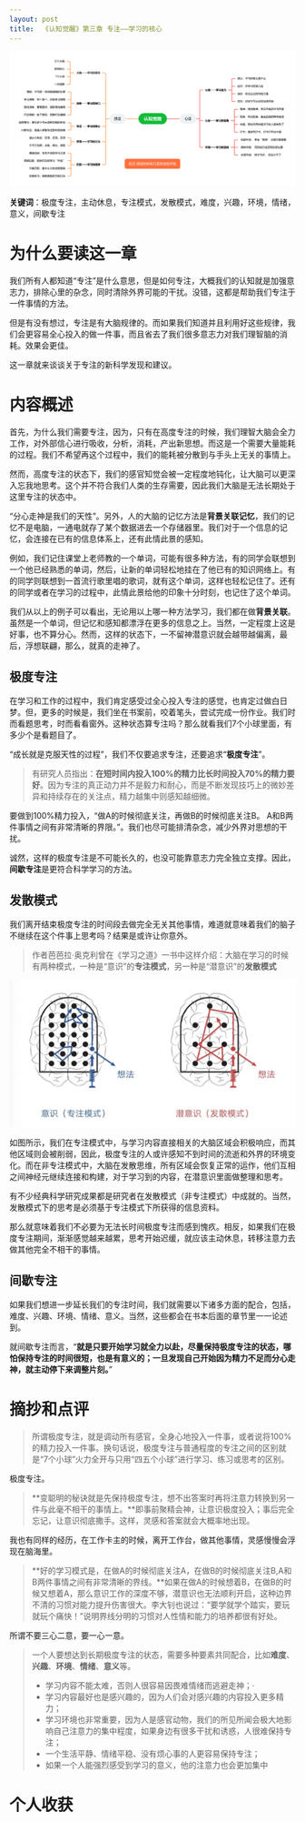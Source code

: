 ```yaml
---
layout: post
title:  《认知觉醒》第三章 专注——学习的核心
---
```


![enter image description here](/assets/%E8%84%91%E5%9B%BE%E8%AE%A4%E7%9F%A5%E8%A7%89%E9%86%92-%E4%B8%93%E6%B3%A8.png)

**关键词**：极度专注，主动休息，专注模式，发散模式，难度，兴趣，环境，情绪，意义，间歇专注

# 为什么要读这一章

我们所有人都知道“专注”是什么意思，但是如何专注，大概我们的认知就是加强意志力，排除心里的杂念，同时清除外界可能的干扰。没错，这都是帮助我们专注于一件事情的方法。

但是有没有想过，专注是有大脑规律的。而如果我们知道并且利用好这些规律，我们会更容易全心投入的做一件事，而且省去了我们很多意志力对我们理智脑的消耗。效果会更佳。

这一章就来谈谈关于专注的新科学发现和建议。

# 内容概述

首先，为什么我们需要专注，因为，只有在高度专注的时候，我们理智大脑会全力工作，对外部信心进行吸收，分析，消耗，产出新思想。而这是一个需要大量能耗的过程。我们不希望再这个过程中，我们的能耗被分散到与手头上无关的事情上。

然而，高度专注的状态下，我们的感官知觉会被一定程度地钝化，让大脑可以更深入忘我地思考。这个并不符合我们人类的生存需要，因此我们大脑是无法长期处于这里专注的状态中。

“分心走神是我们的天性”。另外，人的大脑的记忆方法是**背景关联记忆**，我们的记忆不是电脑，一通电就存了某个数据进去一个存储器里。我们对于一个信息的记忆，会连接在已有的信息体系上，还有此情此景的感知。

例如，我们记住课堂上老师教的一个单词，可能有很多种方法，有的同学会联想到一个他已经熟悉的单词，然后，让新的单词轻松地挂在了他已有的知识网络上。有的同学则联想到一首流行歌里唱的歌词，就有这个单词，这样也轻松记住了。还有的同学或者在学习的过程中，此情此景给他的印象十分时刻，也记住了这个单词。

我们从以上的例子可以看出，无论用以上哪一种方法学习，我们都在做**背景关联**。虽然是一个单词，但记忆和感知都漂浮在更多的信息之上。当然，一定程度上这是好事，也不算分心。然而，这样的状态下，一不留神潜意识就会越带越偏离，最后，浮想联翩，那么，就真的走神了。


## 极度专注

在学习和工作的过程中，我们肯定感受过全心投入专注的感觉，也肯定过做白日梦。但，更多的时候是，我们坐在书案前，咬着笔头，尝试完成一份作业。我们时而看题思考，时而看看窗外。这种状态算专注吗？那么就看我们7个小球里面，有多少个是看题目了。

“成长就是克服天性的过程”，我们不仅要追求专注，还要追求“**极度专注**”。

> 有研究人员指出：**在短时间内投入100%的精力比长时间投入70%的精力要好**。因为专注的真正动力并不是毅力和耐心，而是不断发现技巧上的微妙差异和持续存在的关注点，精力越集中则感知越细微。

要做到100%精力投入，“做A的时候彻底关注，再做B的时候彻底关注B。 A和B两件事情之间有非常清晰的界限。”。我们也尽可能排清杂念，减少外界对思想的干扰。

诚然，这样的极度专注是不可能长久的，也没可能靠意志力完全独立支撑。因此，**间歇专注**是更符合科学学习的方法。


## 发散模式

我们离开结束极度专注的时间段去做完全无关其他事情，难道就意味着我们的脑子不继续在这个件事上思考吗？结果是或许让你意外。

> 作者芭芭拉·奥克利曾在《学习之道》一书中这样介绍：大脑在学习的时候有两种模式，一种是“意识”的**专注模式**，另一种是“潜意识”的**发散模式**


![意识和潜意识的工作模式](/assets/%E8%AE%A4%E7%9F%A5%E8%A7%89%E9%86%92-%E4%B8%93%E6%B3%A8%E5%92%8C%E5%8F%91%E6%95%A3%E6%A8%A1%E5%BC%8F.jpg)


如图所示，我们在专注模式中，与学习内容直接相关的大脑区域会积极响应，而其他区域则会被削弱，因此，极度专注的人或许感知不到时间的流逝和外界的环境变化。而在非专注模式中，大脑在发散思维，所有区域会恢复正常的运作，他们互相之间神经元继续连接和构建，对于学习到的内容，在潜意识里面做整理和思考。

有不少经典科学研究成果都是研究者在发散模式（非专注模式）中成就的。当然，发散模式下的思考是必须基于专注模式下所获得的信息资料。

那么就意味着我们不必要为无法长时间极度专注而感到愧疚。相反，如果我们在极度专注期间，渐渐感觉越来越累，思考开始迟缓，就应该主动休息，转移注意力去做其他完全不相干的事情。

## 间歇专注

如果我们想进一步延长我们的专注时间，我们就需要以下诸多方面的配合，包括，难度、兴趣、环境、情绪、意义。当然，这些都会在书本后面的章节里一一论述到。

就间歇专注而言，“**就是只要开始学习就全力以赴，尽量保持极度专注的状态，哪怕保持专注的时间很短，也是有意义的；一旦发现自己开始因为精力不足而分心走神，就主动停下来调整片刻。**”



# 摘抄和点评

> 所谓极度专注，就是调动所有感官，全身心地投入一件事，或者说将100%的精力投入一件事。换句话说，极度专注与普通程度的专注之间的区别就是“7个小球”火力全开与只用“四五个小球”进行学习、练习或思考的区别。

极度专注。

>**变聪明的秘诀就是先保持极度专注，想不出答案时再将注意力转换到另一件与此毫不相干的事情上。**即事前聚精会神，让意识极度投入；事后完全忘记，让意识彻底撒手。这样，灵感和答案就会大概率地出现。

我也有同样的经历，在工作卡主的时候，离开工作台，做其他事情，灵感慢慢会浮现在脑海里。

> **好的学习模式是，在做A的时候彻底关注A，在做B的时候彻底关注B,A和B两件事情之间有非常清晰的界线。**如果在做A的时候想着B，在做B的时候又想着A，那么意识工作的深度不够，潜意识也无法顺利开启，这种边界不清的习惯对能力提升伤害很大。李大钊也说过：“要学就学个踏实，要玩就玩个痛快！”说明界线分明的习惯对人性情和能力的培养都很有好处。

所谓不要三心二意，要一心一意。

> 一个人要想达到长期极度专注的状态，需要多种要素共同配合，比如**难度**、**兴趣**、**环境**、**情绪**、**意义**等。
> - 学习内容不能太难，否则人很容易因畏难情绪而逃避走神；·
> - 学习内容最好也是感兴趣的，因为人们会对感兴趣的内容投入更多精力；
> - 学习环境也非常重要，因为人是感官动物，我们的所见所闻会极大地影响自己注意力的集中程度，如果身边有很多干扰和诱惑，人很难保持专注；
> - 一个生活平静、情绪平稳、没有烦心事的人更容易保持专注；
> - 如果一个人能强烈感受到学习的意义，他的注意力也会更加集中



# 个人收获

<!--stackedit_data:
eyJoaXN0b3J5IjpbNzk4MjM1NzUyLDY2NjE5ODY3OCwtMTcwMz
k1MjMxNywxNzQ2MTk1NDg3LDkwMDY2NDI5OCwtMjAyMzAwMDU3
OV19
-->